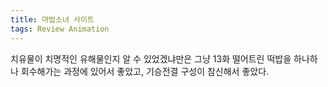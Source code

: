 ```yaml
---
title: 마법소녀 사이트
tags: Review Animation
---
```



치유물이 치명적인 유해물인지 알 수 있었겠냐만은 그냥 13화 떨어트린 떡밥을 하나하나 회수해가는 과정에 있어서 좋았고, 기승전결 구성이 참신해서 좋았다.

